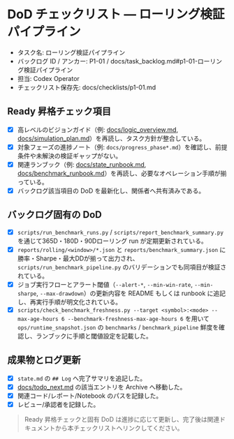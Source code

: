 # DoD チェックリスト — ローリング検証パイプライン

- タスク名: ローリング検証パイプライン
- バックログ ID / アンカー: P1-01 / docs/task_backlog.md#p1-01-ローリング検証パイプライン
- 担当: Codex Operator
- チェックリスト保存先: docs/checklists/p1-01.md

## Ready 昇格チェック項目
- [x] 高レベルのビジョンガイド（例: [docs/logic_overview.md](../logic_overview.md), [docs/simulation_plan.md](../simulation_plan.md)）を再読し、タスク方針が整合している。
- [x] 対象フェーズの進捗ノート（例: `docs/progress_phase*.md`）を確認し、前提条件や未解決の検証ギャップがない。
- [x] 関連ランブック（例: [docs/state_runbook.md](../state_runbook.md), [docs/benchmark_runbook.md](../benchmark_runbook.md)）を再読し、必要なオペレーション手順が揃っている。
- [x] バックログ該当項目の DoD を最新化し、関係者へ共有済みである。

## バックログ固有の DoD
- [x] `scripts/run_benchmark_runs.py` / `scripts/report_benchmark_summary.py` を通じて365D・180D・90Dローリング run が定期更新されている。
- [x] `reports/rolling/<window>/*.json` と `reports/benchmark_summary.json` に勝率・Sharpe・最大DDが揃って出力され、`scripts/run_benchmark_pipeline.py` のバリデーションでも同項目が検証されている。
- [x] ジョブ実行フローとアラート閾値（`--alert-*`, `--min-win-rate`, `--min-sharpe`, `--max-drawdown`）の更新内容を README もしくは runbook に追記し、再実行手順が明文化されている。
- [x] `scripts/check_benchmark_freshness.py --target <symbol>:<mode> --max-age-hours 6 --benchmark-freshness-max-age-hours 6` を用いて `ops/runtime_snapshot.json` の `benchmarks` / `benchmark_pipeline` 鮮度を確認し、ランブックに手順と閾値設定を記載した。

## 成果物とログ更新
- [x] `state.md` の `## Log` へ完了サマリを追記した。
- [x] [docs/todo_next.md](../todo_next.md) の該当エントリを Archive へ移動した。
- [x] 関連コード/レポート/Notebook のパスを記録した。
- [x] レビュー/承認者を記録した。

> Ready 昇格チェックと固有 DoD は進捗に応じて更新し、完了後は関連ドキュメントから本チェックリストへリンクしてください。
